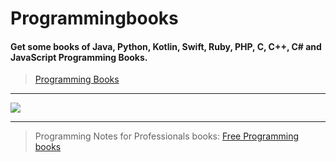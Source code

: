 # Programmingbooks
#### Get some books of Java, Python, Kotlin, Swift, Ruby, PHP, C, C++, C# and JavaScript Programming Books.<br/>
>[Programming Books](https://shivanimakvana.github.io/Programmingbooks)
---

[<img src='https://github.com/ShivaniMakvana/Programmingbooks/blob/main/images/slide01.jpg'>](https://shivanimakvana.github.io/Programmingbooks)

---
>Programming Notes for Professionals books: [Free Programming books](https://books.goalkicker.com)
